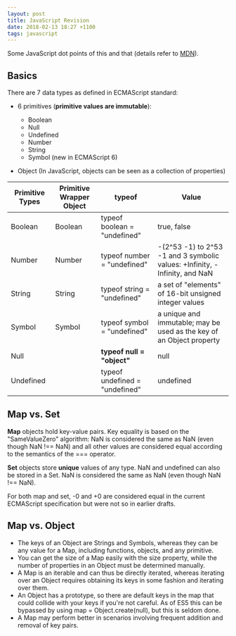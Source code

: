 ```yaml
---
layout: post
title: JavaScript Revision
date: 2018-02-13 18:27 +1100
tags: javascript
---
```


Some JavaScript dot points of this and that (details refer to [MDN](https://developer.mozilla.org/en-US/docs/Web/JavaScript)).

## Basics

There are 7 data types as defined in ECMAScript standard:

- 6 primitives (**primitive values are immutable**):

	* Boolean
	* Null
	* Undefined
	* Number
	* String
	* Symbol (new in ECMAScript 6)
	
- Object (In JavaScript, objects can be seen as a collection of properties)


| Primitive Types     | Primitive Wrapper Object | typeof                         | Value     | 
| ------------------- | ------------------------ | ------------------------------ |------------------- | 
| Boolean             | Boolean                  |typeof boolean = "undefined"    | true, false |
| Number              | Number                   | typeof number = "undefined"    | -(2^53 -1) to 2^53 -1 and 3 symbolic values: +Infinity, -Infinity, and NaN |
| String              | String                   | typeof string = "undefined"    | a set of "elements" of 16-bit unsigned integer values |
| Symbol              | Symbol                   | typeof symbol = "undefined"    | a unique and immutable; may be used as the key of an Object property |
| Null                |                          | **typeof null = "object"**     | null |
| Undefined           |                          | typeof undefined = "undefined" | undefined |

## Map vs. Set

**Map** objects hold key-value pairs. 
Key equality is based on the "SameValueZero" algorithm: NaN is considered the same as NaN (even though NaN !== NaN) 
and all other values are considered equal according to the semantics of the === operator. 

**Set** objects store **unique** values of any type.
NaN and undefined can also be stored in a Set. 
NaN is considered the same as NaN (even though NaN !== NaN).

For both map and set, -0 and +0 are considered equal in the current ECMAScript specification but were not so in earlier drafts.

## Map vs. Object

* The keys of an Object are Strings and Symbols, whereas they can be any value for a Map, including functions, objects, and any primitive.
* You can get the size of a Map easily with the size property, while the number of properties in an Object must be determined manually.
* A Map is an iterable and can thus be directly iterated, whereas iterating over an Object requires obtaining its keys in some fashion and iterating over them.
* An Object has a prototype, so there are default keys in the map that could collide with your keys if you're not careful. As of ES5 this can be bypassed by using map = Object.create(null), but this is seldom done.
* A Map may perform better in scenarios involving frequent addition and removal of key pairs.